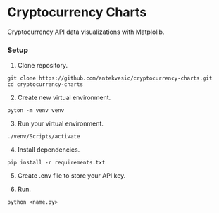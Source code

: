 # Cryptocurrency Charts
Cryptocurrency API data visualizations with Matplolib.

### Setup
1. Clone repository.
```
git clone https://github.com/antekvesic/cryptocurrency-charts.git
cd cryptocurrency-charts
```
2. Create new virtual environment.
```
pyton -m venv venv
```
3. Run your virtual environment.
```
./venv/Scripts/activate
```
4. Install dependencies.
```
pip install -r requirements.txt
```
5. Create .env file to store your API key.

6. Run.
```
python <name.py>
```

